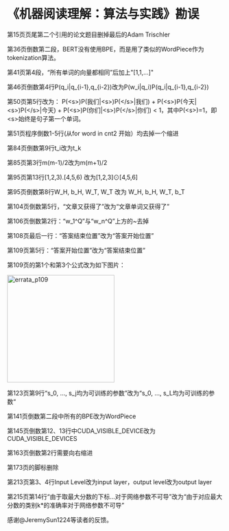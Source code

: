 <h1>《机器阅读理解：算法与实践》勘误</h1>

第15页页尾第二个引用的论文题目删掉最后的Adam Trischler

第36页倒数第二段，BERT没有使用BPE，而是用了类似的WordPiece作为tokenization算法。

第41页第4段，“所有单词的向量都相同”后加上"[1,1,...]"

第46页倒数第4行P(q_i|q_{i-1},q_{i-2})改为P(w_i|q_i)P(q_i|q_{i-1},q_{i-2})

第50页第5行改为：
P(&lt;s&gt;)P(我们|&lt;s&gt;)P(&lt;/s&gt;|我们) + P(&lt;s&gt;)P(今天|&lt;s&gt;)P(&lt;/s&gt;|今天) + P(&lt;s&gt;)P(你们|&lt;s&gt;)P(&lt;/s&gt;|你们) &lt; 1，其中P(&lt;s&gt;)=1，即&lt;s&gt;始终是句子第一个单词。

第51页程序倒数1-5行(从for word in cnt2 开始）均去掉一个缩进

第84页倒数第9行t_i改为t_k

第85页第3行m(m-1)/2改为m(m+1)/2

第95页第13行[1,2,3).[4,5,6) 改为[1,2,3]⊙[4,5,6]

第95页倒数第8行W_H, b_H, W_T, W_T 改为 W_H, b_H, W_T, b_T

第104页倒数第5行，“文章又获得了”改为“文章单词又获得了”

第106页倒数第2行：“w_1^Q”与“w_n^Q”上方的~去掉

第108页最后一行：“答案结束位置”改为“答案开始位置”

第109页第5行：“答案开始位置”改为“答案结束位置”

第109页的第1个和第3个公式改为如下图片：

<p align="left">
  <img src="https://cs.stanford.edu/~cgzhu/pic/mrc_errata_p109.png" width="250" alt="errata_p109">
</p>

第123页第9行“s_0, ..., s_j均为可训练的参数”改为“s_0, ..., s_L均为可训练的参数“

第141页倒数第二段中所有的BPE改为WordPiece

第145页倒数第12、13行中CUDA_VISIBLE_DEVICE改为CUDA_VISIBLE_DEVICES

第163页倒数第2行需要向右缩进

第173页的脚标删除

第213页第3、4行Input Level改为input layer，output level改为output layer

第215页第14行“由于取最大分数的下标...对于网络参数不可导”改为“由于对应最大分数的类别k*的准确率对于网络参数不可导”

感谢@JeremySun1224等读者的反馈。
